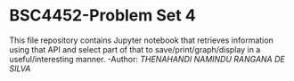 # BSC4452-Problem Set 4
This file repository contains Jupyter notebook that retrieves information using that API and select part of that to save/print/graph/display in a useful/interesting manner.
-Author: *THENAHANDI NAMINDU RANGANA DE SILVA*
